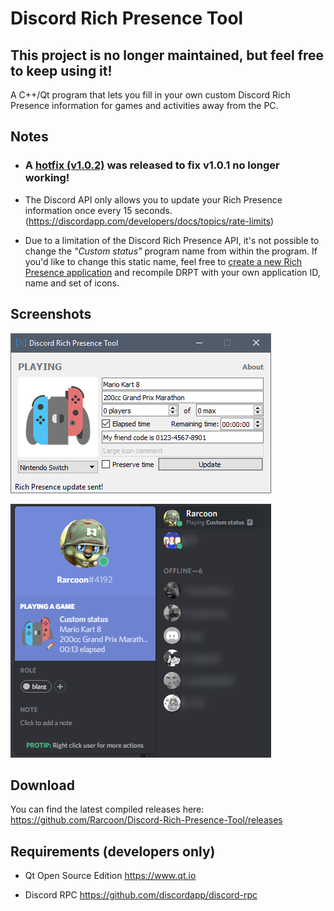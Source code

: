 # Discord Rich Presence Tool
## This project is no longer maintained, but feel free to keep using it!
A C++/Qt program that lets you fill in your own custom Discord Rich Presence information for games and activities away from the PC.

## Notes
* ### A [hotfix (v1.0.2)](https://github.com/Rarcoon/Discord-Rich-Presence-Tool/releases/tag/v1.0.2) was released to fix v1.0.1 no longer working!
* The Discord API only allows you to update your Rich Presence information once every 15 seconds. (https://discordapp.com/developers/docs/topics/rate-limits)

* Due to a limitation of the Discord Rich Presence API, it's not possible to change the *"Custom status"* program name from within the program. If you'd like to change this static name, feel free to [create a new Rich Presence application](https://discordapp.com/developers) and recompile DRPT with your own application ID, name and set of icons.

## Screenshots
![Main window](screenshots/1.png)

![The result in Discord](screenshots/2.png)

## Download
You can find the latest compiled releases here: https://github.com/Rarcoon/Discord-Rich-Presence-Tool/releases

## Requirements (developers only)
- Qt Open Source Edition
https://www.qt.io

- Discord RPC
https://github.com/discordapp/discord-rpc
